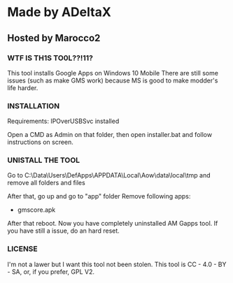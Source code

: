 # Made by ADeltaX
## Hosted by Marocco2

### WTF IS TH1S TO0L??!11?
This tool installs Google Apps on Windows 10 Mobile
There are still some issues (such as make GMS work) because MS is good to make modder's life harder.

### INSTALLATION
Requirements:
IPOverUSBSvc installed

Open a CMD as Admin on that folder, then open installer.bat and follow instructions on screen.

### UNISTALL THE TOOL

Go to C:\Data\Users\DefApps\APPDATA\Local\Aow\data\local\tmp and remove all folders and files

After that, go up and go to "app" folder
Remove following apps:

* gmscore.apk

After that reboot.
Now you have completely uninstalled AM Gapps tool.
If you have still a issue, do an hard reset.

### LICENSE

I'm not a lawer but I want this tool not been stolen.
This tool is CC - 4.0 - BY - SA, or, if you prefer, GPL V2.
